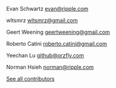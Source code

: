 Evan Schwartz <evan@ripple.com>

wltsmrz <wltsmrz@gmail.com>

Geert Weening <geertweening@gmail.com>

Roberto Catini <roberto.catini@gmail.com>

Yeechan Lu <github@orzfly.com>

Norman Hsieh <norman@ripple.com>

[See all contributors](https://api.github.com/repos/ripple/ripple-rest/contributors)